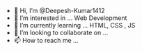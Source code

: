 - 👋 Hi, I’m @Deepesh-Kumar1412
- 👀 I’m interested in ... Web Development
- 🌱 I’m currently learning ... HTML, CSS , JS
- 💞️ I’m looking to collaborate on ...
- 📫 How to reach me ...

<!---
Deepesh-Kumar1412/Deepesh-Kumar1412 is a ✨ special ✨ repository because its `README.md` (this file) appears on your GitHub profile.
You can click the Preview link to take a look at your changes.
--->
